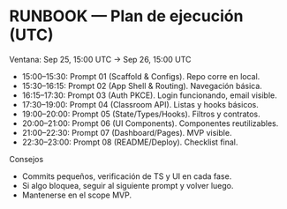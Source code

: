 # RUNBOOK — Plan de ejecución (UTC)

Ventana: Sep 25, 15:00 UTC → Sep 26, 15:00 UTC

- 15:00–15:30: Prompt 01 (Scaffold & Configs). Repo corre en local.
- 15:30–16:15: Prompt 02 (App Shell & Routing). Navegación básica.
- 16:15–17:30: Prompt 03 (Auth PKCE). Login funcionando, email visible.
- 17:30–19:00: Prompt 04 (Classroom API). Listas y hooks básicos.
- 19:00–20:00: Prompt 05 (State/Types/Hooks). Filtros y contratos.
- 20:00–21:00: Prompt 06 (UI Components). Componentes reutilizables.
- 21:00–22:30: Prompt 07 (Dashboard/Pages). MVP visible.
- 22:30–23:00: Prompt 08 (README/Deploy). Checklist final.

Consejos
- Commits pequeños, verificación de TS y UI en cada fase.
- Si algo bloquea, seguir al siguiente prompt y volver luego.
- Mantenerse en el scope MVP.
